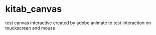 # kitab_canvas
test canvas interactive created by adobe animate
to test interaction on touckscreen and mouse 
